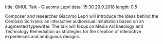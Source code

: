 title: QMUL Talk - Giacomo Lepri
date: 15:30 29.9.2018
length: 0.5

Composer and researcher Giacomo Lepri will introduce the ideas behind the Cembalo Scrivano: an interactive audiovisual installation based on an augmented typewriter. The talk will focus on Media Archaeology and Technology Remediation as strategies for the creation of interactive experiences and ambiguous designs.
